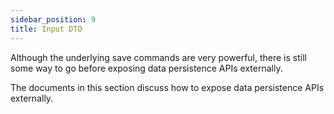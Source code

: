 ```yaml
---
sidebar_position: 9
title: Input DTO
---
```


Although the underlying save commands are very powerful, there is still some way to go before exposing data persistence APIs externally.  

The documents in this section discuss how to expose data persistence APIs externally.